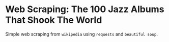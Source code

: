# Web Scraping: The 100 Jazz Albums That Shook The World

Simple web scraping from `wikipedia` using `requests` and `beautiful soup`.
